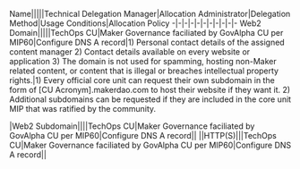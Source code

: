 Name|||||Technical Delegation Manager|Allocation Administrator|Delegation Method|Usage Conditions|Allocation Policy
-|-|-|-|-|-|-|-|-|-|-
Web2 Domain|||||TechOps CU|Maker Governance faciliated by GovAlpha CU per MIP60|Configure DNS A record|1) Personal contact details of the assigned content manager
2) Contact details available on every website or application
3) The domain is not used for spamming, hosting non-Maker related content, or content that is illegal or breaches intellectual property rights.|1) Every official core unit can request their own subdomain in the form of [CU Acronym].makerdao.com to host their website if they want it.
2) Additional subdomains can be requested if they are included in the core unit MIP that was ratified by the community.

|Web2 Subdomain||||TechOps CU|Maker Governance faciliated by GovAlpha CU per MIP60|Configure DNS A record||
||HTTP(S)|||TechOps CU|Maker Governance faciliated by GovAlpha CU per MIP60|Configure DNS A record||